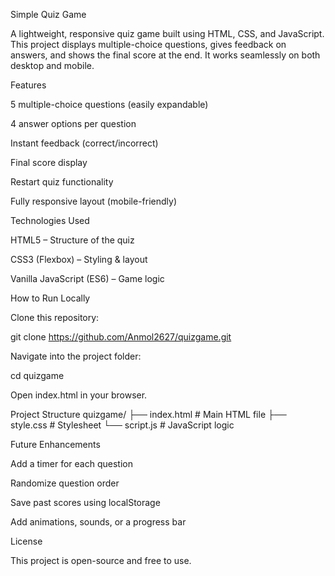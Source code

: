 Simple Quiz Game

A lightweight, responsive quiz game built using HTML, CSS, and JavaScript.
This project displays multiple-choice questions, gives feedback on answers, and shows the final score at the end. It works seamlessly on both desktop and mobile.

Features

5 multiple-choice questions (easily expandable)

4 answer options per question

Instant feedback (correct/incorrect)

Final score display

Restart quiz functionality

Fully responsive layout (mobile-friendly)

Technologies Used

HTML5 – Structure of the quiz

CSS3 (Flexbox) – Styling & layout

Vanilla JavaScript (ES6) – Game logic

How to Run Locally

Clone this repository:

git clone https://github.com/Anmol2627/quizgame.git


Navigate into the project folder:

cd quizgame


Open index.html in your browser.

Project Structure
quizgame/
├── index.html   # Main HTML file
├── style.css    # Stylesheet
└── script.js    # JavaScript logic

Future Enhancements

Add a timer for each question

Randomize question order

Save past scores using localStorage

Add animations, sounds, or a progress bar

License

This project is open-source and free to use.
